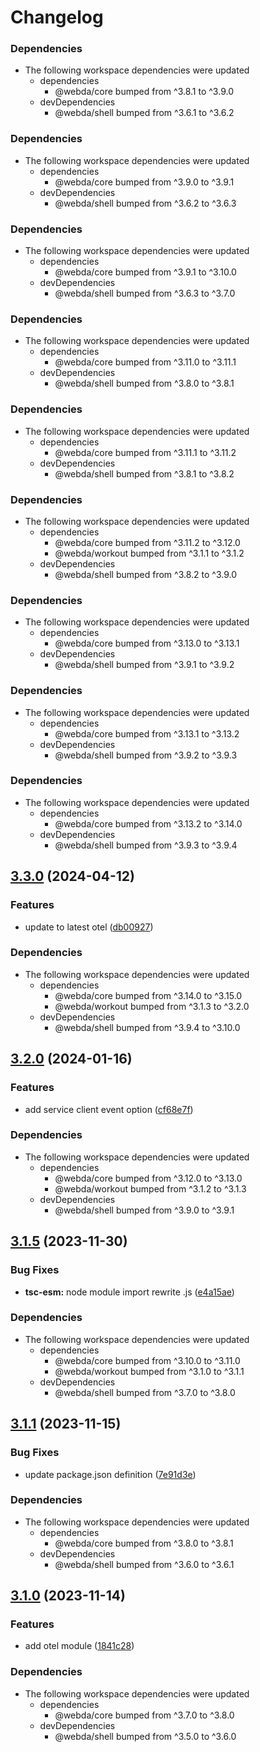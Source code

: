 # Changelog

### Dependencies

* The following workspace dependencies were updated
  * dependencies
    * @webda/core bumped from ^3.8.1 to ^3.9.0
  * devDependencies
    * @webda/shell bumped from ^3.6.1 to ^3.6.2

### Dependencies

* The following workspace dependencies were updated
  * dependencies
    * @webda/core bumped from ^3.9.0 to ^3.9.1
  * devDependencies
    * @webda/shell bumped from ^3.6.2 to ^3.6.3

### Dependencies

* The following workspace dependencies were updated
  * dependencies
    * @webda/core bumped from ^3.9.1 to ^3.10.0
  * devDependencies
    * @webda/shell bumped from ^3.6.3 to ^3.7.0

### Dependencies

* The following workspace dependencies were updated
  * dependencies
    * @webda/core bumped from ^3.11.0 to ^3.11.1
  * devDependencies
    * @webda/shell bumped from ^3.8.0 to ^3.8.1

### Dependencies

* The following workspace dependencies were updated
  * dependencies
    * @webda/core bumped from ^3.11.1 to ^3.11.2
  * devDependencies
    * @webda/shell bumped from ^3.8.1 to ^3.8.2

### Dependencies

* The following workspace dependencies were updated
  * dependencies
    * @webda/core bumped from ^3.11.2 to ^3.12.0
    * @webda/workout bumped from ^3.1.1 to ^3.1.2
  * devDependencies
    * @webda/shell bumped from ^3.8.2 to ^3.9.0

### Dependencies

* The following workspace dependencies were updated
  * dependencies
    * @webda/core bumped from ^3.13.0 to ^3.13.1
  * devDependencies
    * @webda/shell bumped from ^3.9.1 to ^3.9.2

### Dependencies

* The following workspace dependencies were updated
  * dependencies
    * @webda/core bumped from ^3.13.1 to ^3.13.2
  * devDependencies
    * @webda/shell bumped from ^3.9.2 to ^3.9.3

### Dependencies

* The following workspace dependencies were updated
  * dependencies
    * @webda/core bumped from ^3.13.2 to ^3.14.0
  * devDependencies
    * @webda/shell bumped from ^3.9.3 to ^3.9.4

## [3.3.0](https://github.com/loopingz/webda.io/compare/otel-v3.2.3...otel-v3.3.0) (2024-04-12)


### Features

* update to latest otel ([db00927](https://github.com/loopingz/webda.io/commit/db00927fa3bc442b21aac2a970b0da33b6c845b6))


### Dependencies

* The following workspace dependencies were updated
  * dependencies
    * @webda/core bumped from ^3.14.0 to ^3.15.0
    * @webda/workout bumped from ^3.1.3 to ^3.2.0
  * devDependencies
    * @webda/shell bumped from ^3.9.4 to ^3.10.0

## [3.2.0](https://github.com/loopingz/webda.io/compare/otel-v3.1.8...otel-v3.2.0) (2024-01-16)


### Features

* add service client event option ([cf68e7f](https://github.com/loopingz/webda.io/commit/cf68e7fa59ec26fc4e49ff593a6de4f53ea029c4))


### Dependencies

* The following workspace dependencies were updated
  * dependencies
    * @webda/core bumped from ^3.12.0 to ^3.13.0
    * @webda/workout bumped from ^3.1.2 to ^3.1.3
  * devDependencies
    * @webda/shell bumped from ^3.9.0 to ^3.9.1

## [3.1.5](https://github.com/loopingz/webda.io/compare/otel-v3.1.4...otel-v3.1.5) (2023-11-30)


### Bug Fixes

* **tsc-esm:** node module import rewrite .js ([e4a15ae](https://github.com/loopingz/webda.io/commit/e4a15ae90a761620520cb890fa5a9121415c453b))


### Dependencies

* The following workspace dependencies were updated
  * dependencies
    * @webda/core bumped from ^3.10.0 to ^3.11.0
    * @webda/workout bumped from ^3.1.0 to ^3.1.1
  * devDependencies
    * @webda/shell bumped from ^3.7.0 to ^3.8.0

## [3.1.1](https://github.com/loopingz/webda.io/compare/otel-v3.1.0...otel-v3.1.1) (2023-11-15)


### Bug Fixes

* update package.json definition ([7e91d3e](https://github.com/loopingz/webda.io/commit/7e91d3e3b8903e773d155a2d26d4eec8a500c984))


### Dependencies

* The following workspace dependencies were updated
  * dependencies
    * @webda/core bumped from ^3.8.0 to ^3.8.1
  * devDependencies
    * @webda/shell bumped from ^3.6.0 to ^3.6.1

## [3.1.0](https://github.com/loopingz/webda.io/compare/otel-v3.0.0...otel-v3.1.0) (2023-11-14)


### Features

* add otel module ([1841c28](https://github.com/loopingz/webda.io/commit/1841c28ab6225f6e2df3068f6869f1487b470d52))


### Dependencies

* The following workspace dependencies were updated
  * dependencies
    * @webda/core bumped from ^3.7.0 to ^3.8.0
  * devDependencies
    * @webda/shell bumped from ^3.5.0 to ^3.6.0
